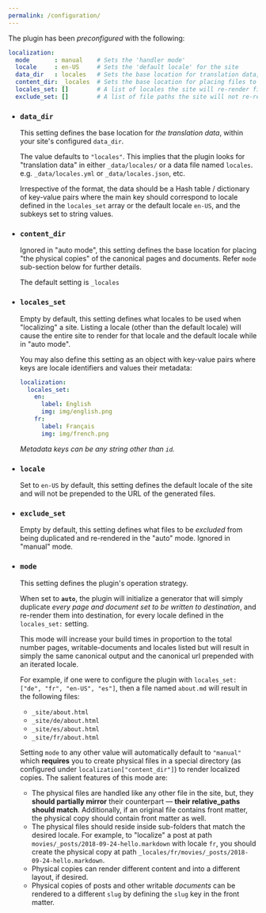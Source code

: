 ```yaml
---
permalink: /configuration/
---
```


The plugin has been *preconfigured* with the following:

```yaml
localization:
  mode       : manual    # Sets the 'handler mode'
  locale     : en-US     # Sets the 'default locale' for the site
  data_dir   : locales   # Sets the base location for translation data, within your site's `data_dir`.
  content_dir: _locales  # Sets the base location for placing files to be re-rendered. Ignored in auto mode.
  locales_set: []        # A list of locales the site will re-render files into
  exclude_set: []        # A list of file paths the site will not re-render in "auto" mode.
```

* ### `data_dir`

  This setting defines the base location for *the translation data*, within your site's configured `data_dir`.

  The value defaults to `"locales"`. This implies that the plugin looks for "translation data" in either
  `_data/locales/` or a data file named `locales`. e.g. `_data/locales.yml` or `_data/locales.json`, etc.

  Irrespective of the format, the data should be a Hash table / dictionary of key-value pairs where the main key should
  correspond to locale defined in the `locales_set` array or the default locale `en-US`, and the subkeys set to string
  values.

* ### `content_dir`

  Ignored in "auto mode", this setting defines the base location for placing "the physical copies" of the canonical pages
  and documents. Refer `mode` sub-section below for further details.

  The default setting is `_locales`

* ### `locales_set`

  Empty by default, this setting defines what locales to be used when "localizing" a site. Listing a locale (other than
  the default locale) will cause the entire site to render for that locale and the default locale while in "auto mode".

  You may also define this setting as an object with key-value pairs where keys are locale identifiers and values their
  metadata:

  ```yaml
  localization:
    locales_set:
      en:
        label: English
        img: img/english.png
      fr:
        label: Français
        img: img/french.png
  ```
  *Metadata keys can be any string other than `id`.*

* ### `locale`

  Set to `en-US` by default, this setting defines the default locale of the site and will not be prepended to the URL of
  the generated files.

* ### `exclude_set`

  Empty by default, this setting defines what files to be *excluded* from being duplicated and re-rendered in the "auto"
  mode. Ignored in "manual" mode.

* ### `mode`

  This setting defines the plugin's operation strategy.

  When set to **`auto`**, the plugin will initialize a generator that will simply duplicate *every page and document set
  to be written to destination*, and re-render them into destination, for every locale defined in the `locales_set:`
  setting.

  This mode will increase your build times in proportion to the total number pages, writable-documents and locales listed
  but will result in simply the same canonical output and the canonical url prepended with an iterated locale.

  For example, if one were to configure the plugin with `locales_set: ["de", "fr", "en-US", "es"]`, then a file named
  `about.md` will result in the following files:
    * `_site/about.html`
    * `_site/de/about.html`
    * `_site/es/about.html`
    * `_site/fr/about.html`

  Setting `mode` to any other value will automatically default to `"manual"` which **requires** you to create physical
  files in a special directory (as configured under `localization["content_dir"]`) to render localized copies. The
  salient features of this mode are:
    * The physical files are handled like any other file in the site, but, they **should partially mirror** their
      counterpart &mdash; **their relative_paths should match**. Additionally, if an original file contains front matter,
      the physical copy should contain front matter as well.
    * The physical files should reside inside sub-folders that match the desired locale. For example, to "localize" a post
      at path `movies/_posts/2018-09-24-hello.markdown` with locale `fr`, you should create the physical copy at path
      `_locales/fr/movies/_posts/2018-09-24-hello.markdown`.
    * Physical copies can render different content and into a different layout, if desired.
    * Physical copies of posts and other writable *documents* can be rendered to a different `slug` by defining the `slug`
      key in the front matter.
